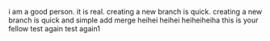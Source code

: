  i  am a good person.
it is real.
creating a new branch is  quick.
creating a new branch is quick and simple
add merge
heihei
heihei
heiheiheiha
this is your fellow
test again
test again1
